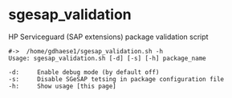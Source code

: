 sgesap_validation
=================

HP Serviceguard (SAP extensions) package validation script

    #->  /home/gdhaese1/sgesap_validation.sh -h
    Usage: sgesap_validation.sh [-d] [-s] [-h] package_name

    -d:     Enable debug mode (by default off)
    -s:     Disable SGeSAP tetsing in package configuration file
    -h:     Show usage [this page]


